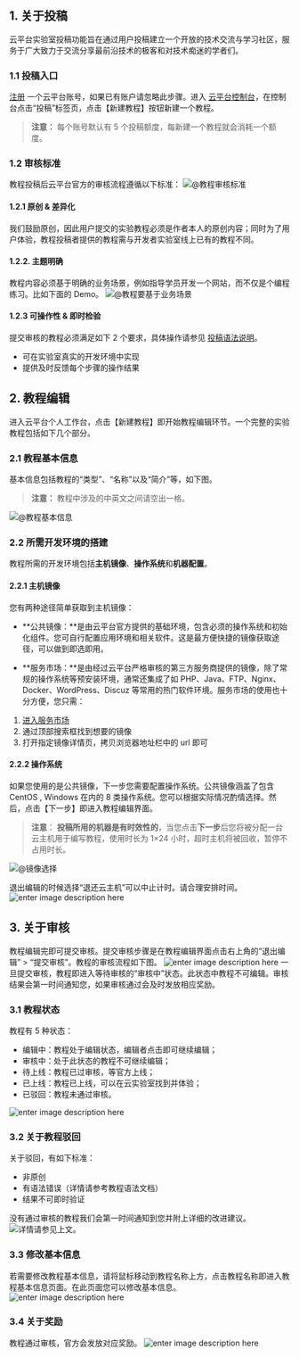 ## 1. 关于投稿
云平台实验室投稿功能旨在通过用户投稿建立一个开放的技术交流与学习社区，服务于广大致力于交流分享最前沿技术的极客和对技术痴迷的学者们。
### 1.1 投稿入口
[注册](/login?s_url=/developer/labs/workbench/contributed) 一个云平台账号，如果已有账户请忽略此步骤。进入 [云平台控制台](/developer/labs/workbench/contributed)，在控制台点击“投稿”标签页，点击【新建教程】按钮新建一个教程。

>**注意：**
>每个账号默认有 5 个投稿额度，每新建一个教程就会消耗一个额度。

### 1.2 审核标准
教程投稿后云平台官方的审核流程遵循以下标准：
![@教程审核标准](http://imgcache.tcecqpoc.fsphere.cn/image/mc.qcloudimg.com/static/img/7ed3e02256ac908e053d3f2510492c67/jcbz.png)
#### 1.2.1 原创 & 差异化
我们鼓励原创，因此用户提交的实验教程必须是作者本人的原创内容；同时为了用户体验，教程投稿者提供的教程需与开发者实验室线上已有的教程不同。
#### 1.2.2. 主题明确
教程内容必须基于明确的业务场景，例如指导学员开发一个网站，而不仅是个编程练习。比如下面的 Demo。
![@教程要基于业务场景](http://imgcache.tcecqpoc.fsphere.cn/image/mc.qcloudimg.com/static/img/1d428c08c0af581e3c22b763366f9630/jcjc.png)
#### 1.2.3 可操作性 & 即时检验
提交审核的教程必须满足如下 2 个要求，具体操作请参见 [投稿语法说明](/document/product/658/13873)。
- 可在实验室真实的开发环境中实现
- 提供及时反馈每个步骤的操作结果

## 2. 教程编辑
进入云平台个人工作台，点击【新建教程】即开始教程编辑环节。一个完整的实验教程包括如下几个部分。

### 2.1 教程基本信息
基本信息包括教程的“类型”、“名称”以及“简介”等，如下图。
>**注意：**
>教程中涉及的中英文之间请空出一格。

![@教程基本信息](http://imgcache.tcecqpoc.fsphere.cn/image/mc.qcloudimg.com/static/img/9cb9fbe04041c21e076aa41d2561a4af/jcxx.png)

### 2.2 所需开发环境的搭建
教程所需的开发环境包括**主机镜像**、**操作系统**和**机器配置**。

#### 2.2.1 主机镜像
您有两种途径简单获取到主机镜像：
- **公共镜像：**是由云平台官方提供的基础环境，包含必须的操作系统和初始化组件。您可自行配置应用环境和相关软件。这是最方便快捷的镜像获取途径，可以做到即选即用。

- **服务市场：**是由经过云平台严格审核的第三方服务商提供的镜像，除了常规的操作系统等预安装环境，通常还集成了如 PHP、Java、FTP、Nginx、Docker、WordPress、Discuz 等常用的热门软件环境。服务市场的使用也十分方便，您只需：
 1.  [进入服务市场](http://market.tce.fsphere.cn/?_ga=1.101655553.1866417141.1511833049)
 2. 通过顶部搜索框找到想要的镜像
 3. 打开指定镜像详情页，拷贝浏览器地址栏中的 url 即可

#### 2.2.2 操作系统
如果您使用的是公共镜像，下一步您需要配置操作系统。公共镜像涵盖了包含 CentOS , Windows 在内的 8 类操作系统。您可以根据实际情况酌情选择。然后，点击【下一步】即进入教程编辑界面。
>**注意**：
>**投稿所用的机器是有时效性的**，当您点击**下一步**后您将被分配一台云主机用于编写教程，使用时长为 1×24 小时，超时主机将被回收，暂停不占用时长。

![@镜像选择](http://imgcache.tcecqpoc.fsphere.cn/image/mc.qcloudimg.com/static/img/0f3d233143c4c84ed689b308337d5ea9/jcjx.png)

退出编辑的时候选择“退还云主机”可以中止计时。请合理安排时间。
![enter image description here](http://imgcache.tcecqpoc.fsphere.cn/image/mc.qcloudimg.com/static/img/e285873c51fc3828b85ecb420a38ee57/tcbj.png)

## 3. 关于审核
教程编辑完即可提交审核。提交审核步骤是在教程编辑界面点击右上角的“退出编辑” > “提交审核”。教程的审核流程如下图。
![enter image description here](http://imgcache.tcecqpoc.fsphere.cn/image/mc.qcloudimg.com/static/img/fcef8f8163d54258efb8a018c47ec235/tjsj.png)
一旦提交审核，教程即进入等待审核的“审核中”状态。此状态中教程不可编辑。审核结果会第一时间通知您，如果审核通过会及时发放相应奖励。

### 3.1 教程状态
教程有 5 种状态：
- 编辑中：教程处于编辑状态，编辑者点击即可继续编辑；
- 审核中：处于此状态的教程不可继续编辑；
- 待上线：教程已过审核，等官方上线；
- 已上线：教程已上线，可以在云实验室找到并体验；
- 已驳回：教程未通过审核。

![enter image description here](http://imgcache.tcecqpoc.fsphere.cn/image/mc.qcloudimg.com/static/img/29299b93f161fb13ca61fb58357407a0/1.png)

### 3.2 关于教程驳回
关于驳回，有如下标准：
- 非原创 
- 有语法错误（详情请参考教程语法文档）
- 结果不可即时验证

没有通过审核的教程我们会第一时间通知到您并附上详细的改进建议。
![详情请参见上文。](http://imgcache.tcecqpoc.fsphere.cn/image/mc.qcloudimg.com/static/img/f0a637cc6d3a5b41d32bc23372d3af31/2.png)

### 3.3 修改基本信息
若需要修改教程基本信息，请将鼠标移动到教程名称上方，点击教程名称即进入教程基本信息页面。在此页面您可以修改基本信息。
![enter image description here](http://imgcache.tcecqpoc.fsphere.cn/image/mc.qcloudimg.com/static/img/b6093adf285f93030e70e149a62aac22/cgxx.png)

### 3.4 关于奖励
教程通过审核，官方会发放对应奖励。
![enter image description here](http://imgcache.tcecqpoc.fsphere.cn/image/mc.qcloudimg.com/static/img/dce7599423204a2bbfe821ce9fe270c2/jl.png)
